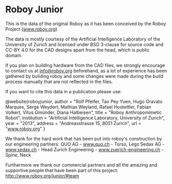 Roboy Junior
======

This is the data of the original Roboy as it has been conceived by the Roboy Project (www.roboy.org)

The data is mostly courtesy of the Artificial Intelligence Laboratory of the University of Zurich and licensed under BSD 3-clause for source code and CC-BY 4.0 for the CAD designs apart from the head, which is public domain.

If you plan on building hardware from the CAD files, we strongly encourage to contact us at info@roboy.org beforehand, as a lot of experience has been gathered by building roboy and some changes were made during the build process manually that are not reflected in the files. 

If you want to cite this data in a publication please use:

@website{roboyjunior,
  author      = "Rolf Pfeifer, Tao Pey Yuen, Hugo Gravato Marques, Serge Weydert, Mathias Weyland, Rafael Hostettler, Fabian Volkert, Vitus Gmünder, Diana Halbeisen",
  title       = "Roboy Anthropomimetic Robot",
  institution = "Artificial Intelligence Laboratory, University of Zurich",
  year        = "2013",
  address     = "Andreasstrasse 15, 8051 Zurich",
  url         = "www.roboy.org"
}

We thank for the hard work that has been put into roboy's construction by our engineering partners:
QUO AG - www.quo.ch - Torso, Legs
Sedax AG - www.sedax.ch - Head
Zurich Engineering - www.zuerich-engineering.ch - Spine, Neck

Furthermore we thank our commercial partners and all the amazing and supportive people that have been part of this project:
http://www.roboy.org/junior/#team
